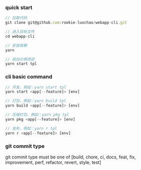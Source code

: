 ### quick start

```javascript
// 拉取代码
git clone git@github.com:rookie-luochao/webapp-cli.git

// 进入目标文件
cd webapp-cli

// 安装依赖
yarn

// 启动示例项目
yarn start tpl
```

### cli basic command

```javascript
// 开发，例如：yarn start tpl
yarn start <app[--feature]> [env]

// 打包，例如：yarn build tpl
yarn build <app[--feature]> [env]

// 压缩打包，例如：yarn pkg tpl
yarn pkg <app[--feature]> [env]

// 发布，例如：yarn r tpl
yarn r <app[--feature]> [env]
```

### git commit type

git commit type must be one of [build, chore, ci, docs, feat, fix, improvement, perf, refactor, revert, style, test]
